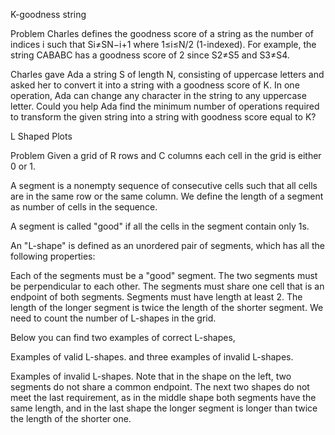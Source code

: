 K-goodness string

Problem
Charles defines the goodness score of a string as the number of indices i such that Si≠SN−i+1 where 1≤i≤N/2 (1-indexed). For example, the string CABABC has a goodness score of 2 since S2≠S5 and S3≠S4.

Charles gave Ada a string S of length N, consisting of uppercase letters and asked her to convert it into a string with a goodness score of K. In one operation, Ada can change any character in the string to any uppercase letter. Could you help Ada find the minimum number of operations required to transform the given string into a string with goodness score equal to K?


L Shaped Plots

Problem
Given a grid of R rows and C columns each cell in the grid is either 0 or 1.

A segment is a nonempty sequence of consecutive cells such that all cells are in the same row or the same column. We define the length of a segment as number of cells in the sequence.

A segment is called "good" if all the cells in the segment contain only 1s.

An "L-shape" is defined as an unordered pair of segments, which has all the following properties:

Each of the segments must be a "good" segment.
The two segments must be perpendicular to each other.
The segments must share one cell that is an endpoint of both segments.
Segments must have length at least 2.
The length of the longer segment is twice the length of the shorter segment.
We need to count the number of L-shapes in the grid.

Below you can find two examples of correct L-shapes,

Examples of valid L-shapes.
and three examples of invalid L-shapes.

Examples of invalid L-shapes.
Note that in the shape on the left, two segments do not share a common endpoint. The next two shapes do not meet the last requirement, as in the middle shape both segments have the same length, and in the last shape the longer segment is longer than twice the length of the shorter one.
